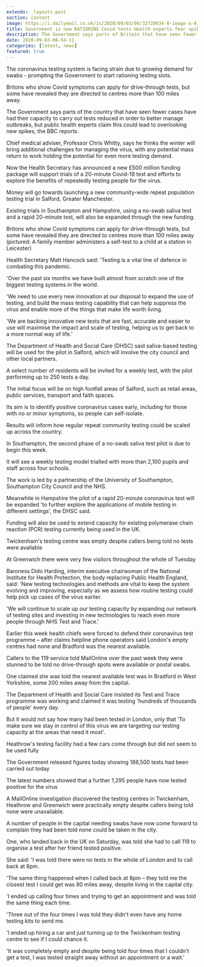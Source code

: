 ```yaml
---
extends: _layouts.post
section: content
image: https://i.dailymail.co.uk/1s/2020/09/03/06/32720634-0-image-a-8_1599112129007.jpg 
title: Government is now RATIONING Covid tests Health experts fear spikes will be missed 
description: The Government says parts of Britain that have seen fewer cases have had their capacity to carry out tests reduced in order to better manage outbreaks. 
date: 2020-09-03-06-54-11 
categories: [latest, news] 
featured: true 
--- 
```

The coronavirus testing system is facing strain due to growing demand for swabs - prompting the Government to start rationing testing slots. 

Britons who show Covid symptoms can apply for drive-through tests, but some have revealed they are directed to centres more than 100 miles away.  

The Government says parts of the country that have seen fewer cases have had their capacity to carry out tests reduced in order to better manage outbreaks, but public health experts claim this could lead to overlooking new spikes, the BBC reports. 

Chief medical adviser, Professor Chris Whitty, says he thinks the winter will bring additional challenges for managing the virus, with any potential mass return to work holding the potential for even more testing demand.  

Now the Health Secretary has announced a new £500 million funding package will support trials of a 20-minute Covid-19 test and efforts to explore the benefits of repeatedly testing people for the virus.

Money will go towards launching a new community-wide repeat population testing trial in Salford, Greater Manchester.

Existing trials in Southampton and Hampshire, using a no-swab saliva test and a rapid 20-minute test, will also be expanded through the new funding.

Britons who show Covid symptoms can apply for drive-through tests, but some have revealed they are directed to centres more than 100 miles away (pictured: A family member administers a self-test to a child at a station in Leicester)

Health Secretary Matt Hancock said: 'Testing is a vital line of defence in combating this pandemic.

'Over the past six months we have built almost from scratch one of the biggest testing systems in the world.

'We need to use every new innovation at our disposal to expand the use of testing, and build the mass testing capability that can help suppress the virus and enable more of the things that make life worth living.

'We are backing innovative new tests that are fast, accurate and easier to use will maximise the impact and scale of testing, helping us to get back to a more normal way of life.'  

The Department of Health and Social Care (DHSC) said saliva-based testing will be used for the pilot in Salford, which will involve the city council and other local partners.

A select number of residents will be invited for a weekly test, with the pilot performing up to 250 tests a day.

The initial focus will be on high footfall areas of Salford, such as retail areas, public services, transport and faith spaces.

Its aim is to identify positive coronavirus cases early, including for those with no or minor symptoms, so people can self-isolate.

Results will inform how regular repeat community testing could be scaled up across the country.

In Southampton, the second phase of a no-swab saliva test pilot is due to begin this week.

It will see a weekly testing model trialled with more than 2,100 pupils and staff across four schools.

The work is led by a partnership of the University of Southampton, Southampton City Council and the NHS.

Meanwhile in Hampshire the pilot of a rapid 20-minute coronavirus test will be expanded 'to further explore the applications of mobile testing in different settings', the DHSC said.

Funding will also be used to extend capacity for existing polymerase chain reaction (PCR) testing currently being used in the UK.

Twickenham's testing centre was empty despite callers being told no tests were available

At Greenwich there were very few visitors throughout the whole of Tuesday

Baroness Dido Harding, interim executive chairwoman of the National Institute for Health Protection, the body replacing Public Health England, said: 'New testing technologies and methods are vital to keep the system evolving and improving, especially as we assess how routine testing could help pick up cases of the virus earlier.

'We will continue to scale up our testing capacity by expanding our network of testing sites and investing in new technologies to reach even more people through NHS Test and Trace.'

Earlier this week health chiefs were forced to defend their coronavirus test programme – after claims helpline phone operators said London's empty centres had none and Bradford was the nearest available.

Callers to the 119 service told MailOnline over the past week they were stunned to be told no drive-through spots were available or postal swabs.

One claimed she was told the nearest available test was in Bradford in West Yorkshire, some 200 miles away from the capital.

The Department of Health and Social Care insisted its Test and Trace programme was working and claimed it was testing 'hundreds of thousands of people' every day.

But it would not say how many had been tested in London, only that 'To make sure we stay in control of this virus we are targeting our testing capacity at the areas that need it most'.

Heathrow's testing facility had a few cars come through but did not seem to be used fully

The Government released figures today showing 186,500 tests had been carried out today 

The latest numbers showed that a further 1,295 people have now tested positive for the virus

A MailOnline investigation discovered the testing centres in Twickenham, Heathrow and Greenwich were practically empty despite callers being told none were unavailable. 

A number of people in the capital needing swabs have now come forward to complain they had been told none could be taken in the city.

One, who landed back in the UK on Saturday, was told she had to call 119 to organise a test after her friend tested positive.

She said: 'I was told there were no tests in the whole of London and to call back at 8pm.

'The same thing happened when I called back at 8pm – they told me the closest test I could get was 80 miles away, despite living in the capital city.

'I ended up calling four times and trying to get an appointment and was told the same thing each time. 

'Three out of the four times I was told they didn't even have any home testing kits to send me. 

'I ended up hiring a car and just turning up to the Twickenham testing centre to see if I could chance it.

'It was completely empty and despite being told four times that I couldn't get a test, I was tested straight away without an appointment or a wait.' 

